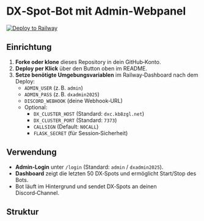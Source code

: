 # DX‑Spot‑Bot mit Admin‑Webpanel

[![Deploy to Railway](https://railway.app/button.svg)](https://railway.app/new/template?template=https://github.com/Weyandp/dx-spot-bot)

## Einrichtung

1. **Forke oder klone** dieses Repository in dein GitHub‑Konto.
2. **Deploy per Klick** über den Button oben im README.
3. **Setze benötigte Umgebungsvariablen** im Railway‑Dashboard nach dem Deploy:
   - `ADMIN_USER`    (z. B. `admin`)
   - `ADMIN_PASS`    (z. B. `dxadmin2025`)
   - `DISCORD_WEBHOOK` (deine Webhook‑URL)
   - Optional:
     - `DX_CLUSTER_HOST` (Standard: `dxc.kb8zgl.net`)
     - `DX_CLUSTER_PORT` (Standard: `7373`)
     - `CALLSIGN`         (Default: `N0CALL`)
     - `FLASK_SECRET`     (für Session‑Sicherheit)

## Verwendung

- **Admin‑Login** unter `/login` (Standard: `admin` / `dxadmin2025`).
- **Dashboard** zeigt die letzten 50 DX‑Spots und ermöglicht Start/Stop des Bots.
- Bot läuft im Hintergrund und sendet DX‑Spots an deinen Discord‑Channel.

## Struktur
